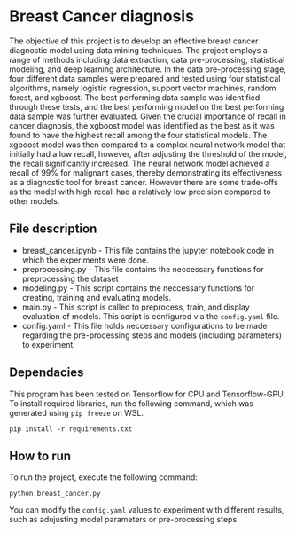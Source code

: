 # Breast Cancer diagnosis
The objective of this project is to develop an effective breast cancer diagnostic model using data mining techniques. The project employs a range of methods including data extraction, data pre-processing, statistical modeling, and deep learning architecture. In the data pre-processing stage, four different data samples were prepared and tested using four statistical algorithms, namely logistic regression, support vector machines, random forest, and xgboost. The best performing data sample was identified through these tests, and the best performing model on the best performing data sample was further evaluated. Given the crucial importance of recall in cancer diagnosis, the xgboost model was identified as the best as it was found to have the highest recall among the four statistical models. The xgboost model was then compared to a complex neural network model that initially had a low recall, however, after adjusting the threshold of the model, the recall significantly increased. The neural network model achieved a recall of 99% for malignant cases, thereby demonstrating its effectiveness as a diagnostic tool for breast cancer. However there are some trade-offs as the model with high recall had a relatively low precision compared to other models.

## File description
* breast_cancer.ipynb - This file contains the jupyter notebook code in which the experiments were done.
* preprocessing.py - This file contains the neccessary functions for preprocessing the dataset
* modeling.py - This script contains the neccessary functions for creating, training and evaluating models.
* main.py - This script is called to preprocess, train, and display evaluation of models. This script is configured via the `config.yaml` file.
* config.yaml - This file holds neccessary configurations to be made regarding the pre-processing steps and models (including parameters) to experiment.

## Dependacies
This program has been tested on Tensorflow for CPU and Tensorflow-GPU. To install required libraries, run the following command, which was generated using `pip freeze` on WSL.
```
pip install -r requirements.txt
```

## How to run
To run the project, execute the following command:

```
python breast_cancer.py
```

You can modify the `config.yaml` values to experiment with different results, such as adujusting model parameters or pre-processing steps.
